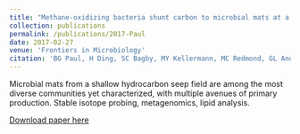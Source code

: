 ```yaml
---
title: "Methane-oxidizing bacteria shunt carbon to microbial mats at a marine hydrocarbon seep"
collection: publications
permalink: /publications/2017-Paul
date: 2017-02-27
venue: 'Frontiers in Microbiology'
citation: 'BG Paul, H Ding, SC Bagby, MY Kellermann, MC Redmond, GL Andersen, and DL Valentine. (2017). &quot;Methane-oxidizing bacteria shunt carbon to microbial mats at a marine hydrocarbon seep.&quot; <i>Front Microbiol</i> 8:186.   DOI: 10.3389/fmicb.2017.00186.'
---
```

Microbial mats from a shallow hydrocarbon seep field are among the most diverse communities yet characterized, with multiple avenues of primary production.  Stable isotope probing, metagenomics, lipid analysis.

[Download paper here](http://journal.frontiersin.org/article/10.3389/fmicb.2017.00186/full)
